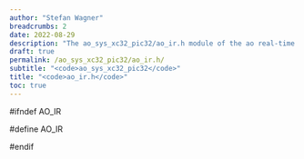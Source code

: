 ```yaml
---
author: "Stefan Wagner"
breadcrumbs: 2
date: 2022-08-29
description: "The ao_sys_xc32_pic32/ao_ir.h module of the ao real-time operating system."
draft: true
permalink: /ao_sys_xc32_pic32/ao_ir.h/ 
subtitle: "<code>ao_sys_xc32_pic32</code>"
title: "<code>ao_ir.h</code>"
toc: true
---
```


#ifndef AO_IR

#define AO_IR

#endif

